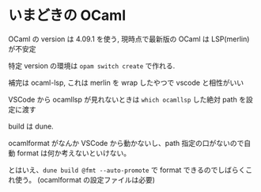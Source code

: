 # いまどきの OCaml

OCaml の version は 4.09.1 を使う, 現時点で最新版の OCaml は LSP(merlin) が不安定

特定 version の環境は `opam switch create` で作れる.

補完は ocaml-lsp, これは merlin を wrap したやつで vscode と相性がいい

VSCode から ocamllsp が見れないときは `which ocamllsp` した絶対 path を設定に渡す

build は dune.

ocamlformat がなんか VSCode から動かないし、path 指定の口がないので自動 format は何か考えないといけない。

とはいえ、`dune build @fmt --auto-promote` で format できるのでしばらくこれ使う。
(ocamlformat の設定ファイルは必要)
